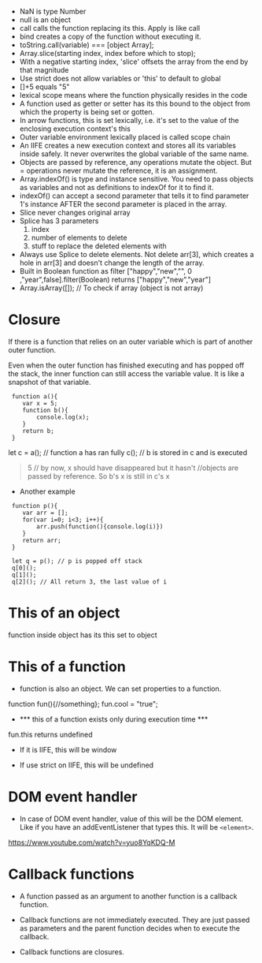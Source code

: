- NaN is type Number
- null is an object
- call calls the function replacing its this. Apply is like call
- bind creates a copy of the function without executing it. 
- toString.call(variable) === [object Array];
-  Array.slice(starting index, index before which to stop);
- With a negative starting index, 'slice' offsets the array from the end by that magnitude
- Use strict does not allow variables or 'this' to default to global
- []+5 equals "5"
- lexical scope means where the function physically resides in the code
- A function used as getter or setter has its this bound to the object from which the property is being set or gotten.
- In arrow functions, this is set lexically, i.e. it's set to the value of the enclosing execution context's this
- Outer variable environment lexically placed is called scope chain
- An IIFE creates a new execution context and stores all its variables inside safely. It never overwrites the global variable of the same name.
- Objects are passed by reference, any operations mutate the object. But = operations never mutate the reference, it is an assignment. 
- Array.indexOf() is type and instance sensitive. You need to pass objects as variables and not as definitions to indexOf for it to find it.
- indexOf() can accept a second parameter that tells it to find parameter 1's instance AFTER the second parameter is placed in the array.
- Slice never changes original array
- Splice has 3 parameters
	1. index
	2. number of elements to delete
	3. stuff to replace the deleted elements with
- Always use Splice to delete elements. Not delete arr[3], which creates a hole in arr[3] and doesn't change the length of the array. 
- Built in Boolean function as filter
["happy","new","", 0 ,"year",false].filter(Boolean)
returns ["happy","new","year"]
- Array.isArray([]); // To check if array (object is not array)

# Closure
 
 If there is a function that relies on an outer variable which is part of another outer function.

 Even when the outer function has finished executing
 and has popped off the stack, the inner function can still access the variable value. It is like a snapshot of that variable.

```
 function a(){
 	var x = 5;
 	function b(){
 		console.log(x);
 	}
 	return b;
 }
```

 let c = a(); // function a has ran fully
 c(); // b is stored in c and is executed
 > 5  // by now, x should have disappeared but it hasn't
 //objects are passed by reference. So b's x is still in c's x

 - Another example
```
 function p(){
 	var arr = [];
 	for(var i=0; i<3; i++){
 		arr.push(function(){console.log(i)})
 	}
 	return arr;
 }

 let q = p(); // p is popped off stack
 q[0]();
 q[1]();
 q[2](); // All return 3, the last value of i
```
# This of an object

function inside object has its this set to object

# This of a function

- function is also an object. We can set properties to a function.

function fun(){//something};
fun.cool = "true";

- *** this of a function exists only during execution time ***

fun.this 
returns undefined

- If it is IIFE, this will be window

- If use strict on IIFE, this will be undefined

# DOM event handler

- In case of DOM event handler, value of this will be the DOM element. Like if you have an addEventListener that types this. It will be `<element>`.

https://www.youtube.com/watch?v=yuo8YqKDQ-M

# Callback functions

- A function passed as an argument to another function is a callback function.

- Callback functions are not immediately executed. They are just passed as parameters and the parent function decides when to execute the callback.

- Callback functions are closures. 

